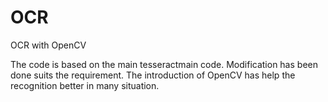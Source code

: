 OCR
===

OCR with OpenCV

The code is based on the main tesseractmain code. Modification has been done suits the requirement. 
The introduction of OpenCV has help the recognition better in many situation. 



